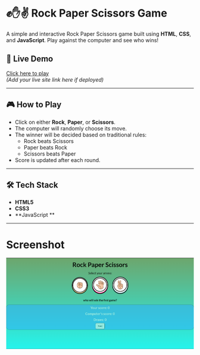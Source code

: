 
# ✊✋✌️ Rock Paper Scissors Game

A simple and interactive Rock Paper Scissors game built using **HTML**, **CSS**, and **JavaScript**. Play against the computer and see who wins!

## 🔗 Live Demo

[Click here to play](https://your-deployed-link.com)  
*(Add your live site link here if deployed)*

---

## 🎮 How to Play

- Click on either **Rock**, **Paper**, or **Scissors**.
- The computer will randomly choose its move.
- The winner will be decided based on traditional rules:
  - Rock beats Scissors
  - Paper beats Rock
  - Scissors beats Paper
- Score is updated after each round.

---

## 🛠️ Tech Stack

- **HTML5**
- **CSS3**
- **JavaScript **

---

# Screenshot

![Screenshot](images/game.png)
